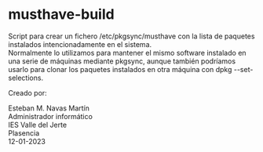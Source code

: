 musthave-build
==============

Script para crear un fichero /etc/pkgsync/musthave con la lista de paquetes instalados intencionadamente en el sistema.  
Normalmente lo utilizamos para mantener el mismo software instalado en una serie de máquinas mediante pkgsync, aunque también podríamos usarlo para clonar los paquetes instalados en otra máquina con dpkg --set-selections.
  
Creado por:  
  
Esteban M. Navas Martín  
Administrador informático  
IES Valle del Jerte  
Plasencia  
12-01-2023     
